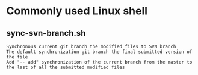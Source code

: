 # Commonly used Linux shell
## sync-svn-branch.sh

```
Synchronous current git branch the modified files to SVN branch
The default synchronization git branch the final submitted version of the file
Add "-- add" synchronization of the current branch from the master to the last of all the submitted modified files
```
